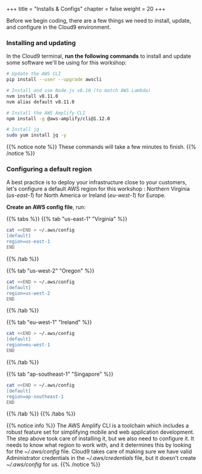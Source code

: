 +++
title = "Installs & Configs"
chapter = false
weight = 20
+++

Before we begin coding, there are a few things we need to install, update, and configure in the Cloud9 environment.

### Installing and updating

In the Cloud9 terminal, **run the following commands** to install and update some software we'll be using for this workshop:

```bash
# Update the AWS CLI
pip install --user --upgrade awscli

# Install and use Node.js v8.10 (to match AWS Lambda)
nvm install v8.11.0
nvm alias default v8.11.0

# Install the AWS Amplify CLI
npm install -g @aws-amplify/cli@1.12.0

# Install jq
sudo yum install jq -y
```

{{% notice note %}}
These commands will take a few minutes to finish.
{{% /notice %}}

### Configuring a default region 

A best practice is to deploy your infrastructure close to your customers, let's configure a default AWS region for this workshop : Northern Virginia (*us-east-1*) for North America or Ireland (*eu-west-1*) for Europe.

**Create an AWS config file**, run:

{{% tabs %}}
{{% tab "us-east-1" "Virginia" %}}
```bash
cat <<END > ~/.aws/config
[default]
region=us-east-1
END
```
{{% /tab %}}

{{% tab "us-west-2" "Oregon" %}}
```bash
cat <<END > ~/.aws/config
[default]
region=us-west-2
END
```
{{% /tab %}}

{{% tab "eu-west-1" "Ireland" %}}
```bash
cat <<END > ~/.aws/config
[default]
region=eu-west-1
END
```
{{% /tab %}}

{{% tab  "ap-southeast-1"  "Singapore" %}}
```bash
cat <<END > ~/.aws/config
[default]
region=ap-southeast-1
END
```
{{% /tab %}}
{{% /tabs %}}

{{% notice info %}}
The AWS Amplify CLI is a toolchain which includes a robust feature set for simplifying mobile and web application development. The step above took care of installing it, but we also need to configure it. It needs to know what region to work with, and it determines this by looking for the *~/.aws/config* file. Cloud9 takes care of making sure we have valid Administrator credentials in the *~/.aws/credentials* file, but it doesn't create *~/.aws/config* for us.
{{% /notice %}}
